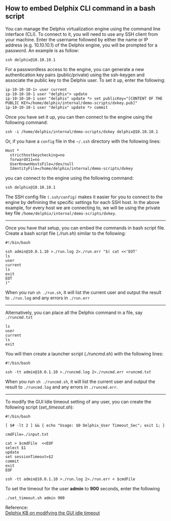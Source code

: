 ## How to embed Delphix CLI command in a bash script

You can manage the Delphix virtualization engine using the command line interface (CLI). To connect to it, you will need to use any SSH client from your machine. Enter the username followed by either the name or IP address (e.g. 10.10.10.1) of the Delphix engine, you will be prompted for a password. An example is as follow:
```
ssh delphix@10.10.10.1
```

For a passwordless access to the engine, you can generate a new authentication key pairs (public/private) using the ssh-keygen and associate the public key to the Delphix user. To set it up, enter the following:
```
ip-10-10-10-1> user current
ip-10-10-10-1 user "delphix"> update
ip-10-10-10-1 user "delphix" update *> set publicKey="[CONTENT OF THE PUBLIC KEY=/home/delphix/internal/demo-scripts/dxkey.pub]"
ip-10-10-10-1 user "delphix" update *> commit
```

Once you have set it up, you can then connect to the engine using the following command:
```
ssh -i /home/delphix/internal/demo-scripts/dxkey delphix@10.10.10.1
```
Or, if you have a `config` file in the `~/.ssh` directory with the following lines:
```
Host *
  stricthostkeychecking=no
  forwardX11=no
  UserKnownHostsFile=/dev/null
  IdentityFile=/home/delphix/internal/demo-scripts/dxkey
```
you can connect to the engine using the following command:
```
ssh delphix@10.10.10.1
```

The SSH config file `(.ssh/config)` makes it easier for you to connect to the engine by definining the specific settings for each SSH host. In the above example, for every host we are connecting to, we will be using the private key file `/home/delphix/internal/demo-scripts/dxkey`.

------------------------

Once you have that setup, you can embed the commands in bash script file. Create a bash script file (*./run.sh*) similar to the following:
```
#!/bin/bash

ssh admin@10.0.1.10 >./run.log 2>./run.err "$( cat <<'EOT'
ls
user
current
ls
exit
EOT
)"
```

When you run `sh ./run.sh`, it will list the current user and output the result to `./run.log` and any errors in `./run.err` 

----------------

Alternatively, you can place all the Delphix command in a file, say `./runcmd.txt` 
```
ls
user
current
ls
exit
```

You will then create a launcher script (*./runcmd.sh*) with the following lines:
```
#!/bin/bash

ssh -tt admin@10.0.1.10 >./runcmd.log 2>./runcmd.err <runcmd.txt
```

When you run `sh ./runcmd.sh`, it will list the current user and output the result to `./runcmd.log` and any errors in  `./runcmd.err`.

--------------------------------

To modify the GUI Idle timeout setting of any user, you can create the following script (*set_timeout.sh*):
```
#!/bin/bash

[ $# -lt 2 ] && { echo "Usage: $0 Delphix_User Timeout_Sec"; exit 1; }

cmdFile=./input.txt

cat > $cmdFile  <<EOF
select $1
update 
set sessionTimeout=$2
commit
exit
EOF

ssh -tt admin@10.0.1.10 >./run.log 2>./run.err < $cmdFile
```

To set the timeout for the user **admin** to **900** seconds, enter the following
```
./set_timeout.sh admin 900
```

Reference:  
[Delphix KB on modifying the GUI idle timeout](https://support.delphix.com/Archived_Articles/Modifying_the_GUI_Idle_Timeout_Setting_(KBA1575))
